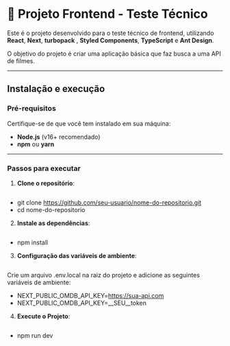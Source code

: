 # 🚀 Projeto Frontend - Teste Técnico

Este é o projeto desenvolvido para o teste técnico de frontend, utilizando **React**, **Next**, **turbopack** ,  **Styled Components**,   **TypeScript** e **Ant Design**. 

O objetivo do projeto é criar uma aplicação básica que faz busca a uma API de filmes.

---

## Instalação e execução

### Pré-requisitos

Certifique-se de que você tem instalado em sua máquina:
- **Node.js** (v16+ recomendado)
- **npm** ou **yarn**

---

### Passos para executar

1. **Clone o repositório**:
   ```bash
 - git clone https://github.com/seu-usuario/nome-do-repositorio.git
 - cd nome-do-repositorio

2. **Instale as dependências**:
   ```bash
  - npm install 

3. **Configuração das variáveis de ambiente**:
   ```bash

Crie um arquivo .env.local na raiz do projeto e adicione as seguintes variáveis de ambiente:


  - NEXT_PUBLIC_OMDB_API_KEY=https://sua-api.com 
  - NEXT_PUBLIC_OMDB_API_KEY=__SEU__token  

4. **Execute o Projeto**:
   ```bash
  - npm run dev    
